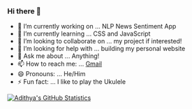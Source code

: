 ### Hi there 👋

- 🔭 I’m currently working on ... NLP News Sentiment App
- 🌱 I’m currently learning ... CSS and JavaScript
- 👯 I’m looking to collaborate on ... my project if interested!
- 🤔 I’m looking for help with ... building my personal website
- 💬 Ask me about ... Anything!
- 📫 How to reach me: ... [Gmail](adithyav211@gmail.com)
- 😄 Pronouns: ... He/Him
- ⚡ Fun fact: ... I like to play the Ukulele

[![Adithya's GitHub Statistics](https://github-readme-stats.vercel.app/api?username=adithyav09&show_icons=true&theme=tokyonight)](https://github.com/anuraghazra/github-readme-stats)

